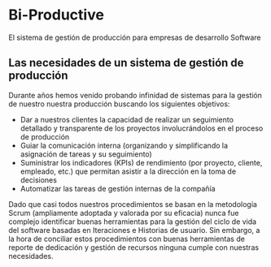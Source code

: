 # Bi-Productive
El sistema de gestión de producción para empresas de desarrollo Software

## Las necesidades de un sistema de gestión de producción

Durante años hemos venido probando infinidad de sistemas para la gestión de nuestro nuestra producción buscando los siguientes objetivos:

- Dar a nuestros clientes la capacidad de realizar un seguimiento detallado y transparente de los proyectos involucrándolos en el proceso de producción
- Guiar la comunicación interna (organizando y simplificando la asignación de tareas y su seguimiento)
- Suministrar los indicadores (KPIs) de rendimiento (por proyecto, cliente, empleado, etc.) que permitan asistir a la dirección en la toma de decisiones
- Automatizar las tareas de gestión internas de la compañía

Dado que casi todos nuestros procedimientos se basan en la metodología Scrum (ampliamente adoptada y valorada por su eficacia) nunca fue complejo identificar buenas herramientas para la gestión del ciclo de vida del software basadas en Iteraciones e Historias de usuario. Sin embargo, a la hora de conciliar estos procedimientos con buenas herramientas de reporte de dedicación y gestión de recursos ninguna cumple con nuestras necesidades.
